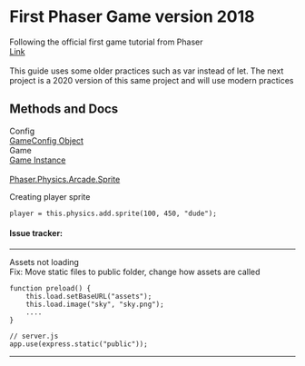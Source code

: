 # First Phaser Game version 2018

Following the official first game tutorial from Phaser<br>
[Link](https://phaser.io/tutorials/making-your-first-phaser-3-game/part1)<br>
<br>
This guide uses some older practices such as var instead of let. The next project is a 2020 version of this same project and will use modern practices

## Methods and Docs

Config<br>
[GameConfig Object](https://photonstorm.github.io/phaser3-docs/Phaser.Types.Core.html#.GameConfig)
<br>
Game<br>
[Game Instance](https://photonstorm.github.io/phaser3-docs/Phaser.Game.html)<br>
<br>
[Phaser.Physics.Arcade.Sprite](https://photonstorm.github.io/phaser3-docs/Phaser.Physics.Arcade.Sprite.html)

Creating player sprite

    player = this.physics.add.sprite(100, 450, "dude");

#### Issue tracker:

<hr>
Assets not loading<br>
Fix: Move static files to public folder, change how assets are called

    function preload() {
        this.load.setBaseURL("assets");
        this.load.image("sky", "sky.png");
        ....
    }

    // server.js
    app.use(express.static("public"));

<hr>
